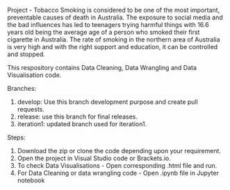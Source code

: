 Project - Tobacco Smoking is considered to be one of the most important, preventable causes of death in Australia. The exposure to social media and the bad influences has led to teenagers trying harmful things with 16.6 years old being the average age of a person who smoked their first cigarette in Australia. The rate of smoking in the northern area of Australia is very high and with the right support and education, it can be controlled and stopped.

This respository contains Data Cleaning, Data Wrangling and Data Visualisation code. 


Branches:

1. develop: Use this branch development purpose and create pull requests.
2. release: use this branch for final releases.
3. iteration1: updated branch used for iteration1.

Steps:

1. Download the zip or clone the code depending upon your requirement.
2. Open the project in Visual Studio code or Brackets.io.
3. To check Data Visualisations - Open corresponding .html file and run.
4. For Data Cleaning or data wrangling code - Open .ipynb file in Jupyter notebook
